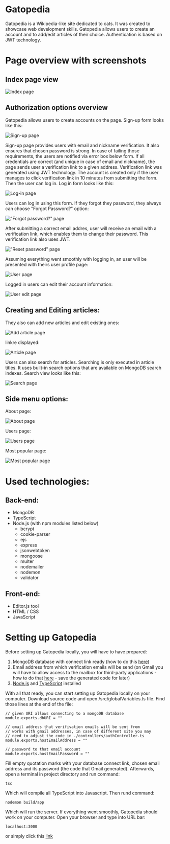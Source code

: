 # Gatopedia
Gatopedia is a Wikipedia-like site dedicated to cats. It was created to showcase web development skills. Gatopedia allows users to create an account and to add/edit articles of their choice. Authentication is based on JWT technology.

# Page overview with screenshots
## Index page view

![Index page](/readme-screenshots/index-page.png "Index page of Gatopedia")

## Authorization options overview
Gatopedia allows users to create accounts on the page. Sign-up form looks like this:

![Sign-up page](/readme-screenshots/signup.png "Sign-up page of Gatopedia")

Sign-up page provides users with email and nickname verification. It also ensures that chosen password is strong. In case of failing those requirements, the users are notified via error box below form. If all credentials are correct (and unique in case of email and nickname), the page sends user a verification link to a given address. Verification link was generated using JWT technology. The account is created only if the user manages to click verification link in 10 minutes from submitting the form. Then the user can log in. Log in form looks like this:

![Log-in page](/readme-screenshots/login.png "Log-in page of Gatopedia")

Users can log in using this form. If they forgot they password, they always can choose "Forgot Password?" option:

!["Forgot password?" page](/readme-screenshots/forgot-password.png "Forgot password? page of Gatopedia")

After submitting a correct email addres, user will receive an email with a verification link, which enables them to change their password. This verification link also uses JWT.

!["Reset password" page](/readme-screenshots/reset-password.png "Reset password page of Gatopedia")

Assuming everything went smoothly with logging in, an user will be presented with theirs user profile page:

![User page](/readme-screenshots/user-loggedin.png "User page of Gatopedia")

Logged in users can edit their account information:

![User edit page](/readme-screenshots/user-edit.png "User edit page of Gatopedia")

## Creating and Editing articles:

They also can add new articles and edit existing ones:

![Add article page](/readme-screenshots/adding-article.png "Add article page of Gatopedia")

linkre displayed:

![Article page](/readme-screenshots/article.png "Article page of Gatopedia")

Users can also search for articles. Searching is only executed in article titles. It uses built-in search options that are available on MongoDB search indexes. Search view looks like this:

![Search page](/readme-screenshots/search.png "Search page of Gatopedia")
## Side menu options:

About page:

![About page](/readme-screenshots/about.png "About page of Gatopedia")

Users page:

![Users page](/readme-screenshots/users.png "Users page of Gatopedia")

Most popular page:

![Most popular page](/readme-screenshots/most-popular.png "Most popular page of Gatopedia")

# Used technologies:

## Back-end:
- MongoDB
- TypeScript
- Node.js (with npm modules listed below)
    - bcrypt
    - cookie-parser
    - ejs
    - express
    - jsonwebtoken
    - mongoose
    - multer
    - nodemailer
    - nodemon
    - validator

## Front-end:
- Editor.js tool
- HTML / CSS
- JavaScript

# Setting up Gatopedia

Before setting up Gatopedia locally, you will have to have prepared:
1. MongoDB database with connect link ready (how to do this [here](https://www.mongodb.com/basics/create-database))
2. Email address from which verification emails will be send (on Gmail you will have to allow access to the mailbox for third-party applications - how to do that [here](https://support.google.com/accounts/answer/185833?hl=en) - save the generated code for later)
3. [Node.js](https://nodejs.org/en) and [TypeScript](https://www.typescriptlang.org) installed 

With all that ready, you can start setting up Gatopedia locally on your computer. Download source code and open /src/globalVariables.ts file. Find those lines at the end of the file:

    // given URI allows connecting to a mongoDB database
    module.exports.dbURI = ""

    // email address that verifivation emails will be sent from
    // works with gmail addresses, in case of different site you may
    // need to adjust the code in ./controllers/authController.ts
    module.exports.hostEmailAddress = ""

    // password to that email account
    module.exports.hostEmailPassword = ""

Fill empty quotation marks with your database connect link, chosen email address and its password (the code that Gmail generated). Afterwards, open a terminal in project directory and run command: 

    tsc

Which will compile all TypeScript into Javascript. Then rund command:

    nodemon build/app

Which will run the server. If everything went smoothly, Gatopedia should work on your computer. Open your browser and type into URL bar:

    localhost:3000

or simply click this [link](http://localhost:3000)

